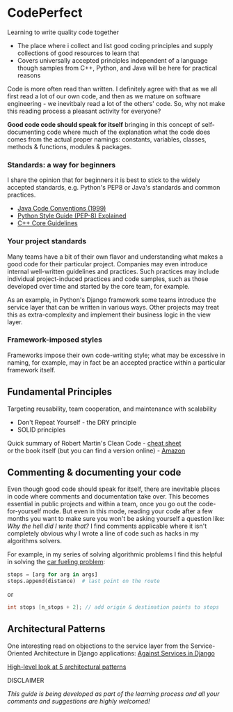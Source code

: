 # CodePerfect
Learning to write quality code together

- The place where i collect and list good coding principles and supply collections of good resources to learn that
- Covers universally accepted principles independent of a language though samples from C++, Python, and Java will be here for practical reasons


Code is more often read than written. I definitely agree with that as we all first read a lot of our own code, and then as we mature on software engineering - we inevitbaly read a lot of the others' code. So, why not make this reading process a pleasant activity for everyone?

**Good code code should speak for itself** bringing in this concept of self-documenting code where much of the explanation what the code does comes from the actual proper namings: constants, variables, classes, methods & functions, modules & packages.

### Standards: a way for beginners
I share the opinion that for beginners it is best to stick to the widely accepted standards, e.g. Python's PEP8 or Java's standards and common practices.
- [Java Code Conventions (1999)](https://www.oracle.com/technetwork/java/codeconventions-150003.pdf)
- [Python Style Guide (PEP-8) Explained](https://realpython.com/python-pep8/)
- [C++ Core Guidelines](https://github.com/isocpp/CppCoreGuidelines)
### Your project standards
Many teams have a bit of their own flavor and understanding what makes a good code for their particular project. Companies may even introduce internal well-written guidelines and practices. Such practices may include individual project-induced practices and code samples, such as those developed over time and started by the core team, for example.

As an example, in Python's Django framework some teams introduce the service layer that can be written in various ways. Other projects may treat this as extra-complexity and implement their business logic in the view layer.

### Framework-imposed styles
Frameworks impose their own code-writing style; what may be excessive in naming, for example, may in fact be an accepted practice within a particular framework itself.

## Fundamental Principles
Targeting reusability, team cooperation, and maintenance with scalability
- Don't Repeat Yourself - the DRY principle
- SOLID principles

Quick summary of Robert Martin's Clean Code - [cheat sheet](https://gist.github.com/wojteklu/73c6914cc446146b8b533c0988cf8d29)<br>
or the book itself (but you can find a version online) - [Amazon](https://www.amazon.com/Clean-Code-Handbook-Software-Craftsmanship/dp/0132350882)
## Commenting & documenting your code
Even though good code should speak for itself, there are inevitable places in code where comments and documentation take over. This becomes essential in public projects and within a team, once you go out the code-for-yourself mode. But even in this mode, reading your code after a few months you want to make sure you won't be asking yourself a question like: *Why the hell did I write that?* I find comments applicable where it isn't completely obvious why I wrote a line of code such as hacks in my algorithms solvers.

For example, in my series of solving algorithmic problems I find this helpful in solving the [car fueling problem](https://github.com/dron-dronych/python-algorithms/blob/master/greedy/car_fueling.py):

```python
stops = [arg for arg in args]
stops.append(distance)  # last point on the route
```
or
```c++
int stops [n_stops + 2]; // add origin & destination points to stops
```

## Architectural Patterns
One interesting read on objections to the service layer from the Service-Oriented Architecture in Django applications: [Against Services in Django](https://www.b-list.org/weblog/2020/mar/16/no-service/)

[High-level look at 5 architectural patterns](https://dzone.com/articles/5-major-software-architecture-patterns)

DISCLAIMER

*This guide is being developed as part of the learning process and all your comments and suggestions are highly welcomed!*



